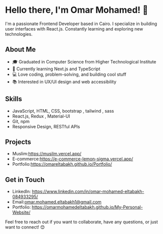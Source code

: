 # Hello there, I'm Omar Mohamed! 👋

I'm a passionate Frontend Developer based in Cairo. I specialize in building user interfaces with React.js. Constantly learning and exploring new technologies.

## About Me


- 🎓 Graduated in Computer Science from  Higher Technological Institute
- 🌱 Currently learning Next.js and TypeScript
- 💻 Love coding, problem-solving, and building cool stuff
- 📚 Interested in UX/UI design and web accessibility

## Skills

- JavaScript, HTML, CSS, bootstrap  , tailwind  , sass
- React.js, Redux , Material-UI 
- Git, npm
-  Responsive Design, RESTful APIs

## Projects

- Muslim:https://musilm.vercel.app/
- E-commerce:https://e-commerce-lemon-sigma.vercel.app/
- Portfolio:https://omareltabakh.github.io/Portfolio/

## Get in Touch

- LinkedIn: https://www.linkedin.com/in/omar-mohamed-eltabakh-084933295/
- Email:omar.mohamed.eltabakh1@gmail.com
- Portfolio: https://omarmohamedeltabakh.github.io/My-Personal-Website/

Feel free to reach out if you want to collaborate, have any questions, or just want to connect! 😊
